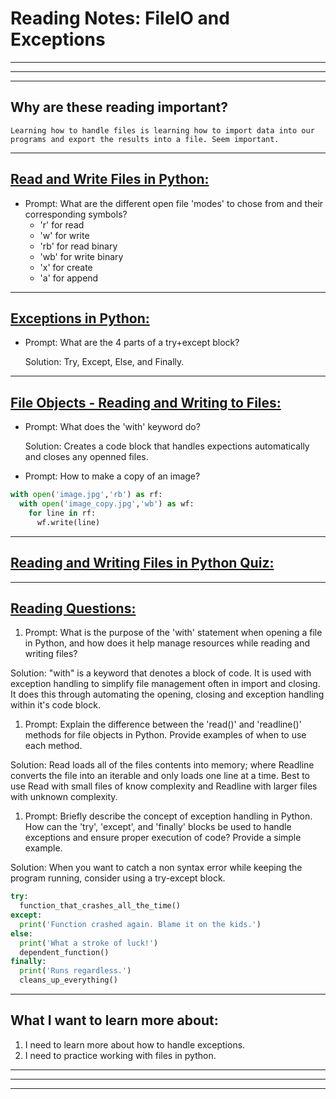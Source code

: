 # **Reading Notes: FileIO and Exceptions**

---
---
---

## Why are these reading important?

```
Learning how to handle files is learning how to import data into our programs and export the results into a file. Seem important.
```

---

## [**Read and Write Files in Python:**](https://realpython.com/read-write-files-python/)

* Prompt: What are the different open file 'modes' to chose from and their corresponding symbols?
  * 'r' for read
  * 'w' for write
  * 'rb' for read binary
  * 'wb' for write binary
  * 'x' for create
  * 'a' for append

---

## [**Exceptions in Python:**](https://realpython.com/python-exceptions/)

* Prompt: What are the 4 parts of a try+except block?

  Solution: Try, Except, Else, and Finally.

---

## [**File Objects - Reading and Writing to Files:**](https://www.youtube.com/watch?v=Uh2ebFW8OYM)

* Prompt: What does the 'with' keyword do?

  Solution: Creates a code block that handles expections automatically and closes any openned files.

* Prompt: How to make a copy of an image?

```python
with open('image.jpg','rb') as rf:
  with open('image_copy.jpg','wb') as wf:
    for line in rf:
      wf.write(line)

```

---

## [**Reading and Writing Files in Python Quiz:**](https://realpython.com/quizzes/read-write-files-python/)

---

## [**Reading Questions:**]()

1. Prompt: What is the purpose of the 'with' statement when opening a file in Python, and how does it help manage resources while reading and writing files?

  Solution: "with" is a keyword that denotes a block of code. It is used with exception handling to simplify file management often in import and closing. It does this through automating the opening, closing and exception handling within it's code block.

1. Prompt: Explain the difference between the 'read()' and 'readline()' methods for file objects in Python. Provide examples of when to use each method.

  Solution: Read loads all of the files contents into memory; where Readline converts the file into an iterable and only loads one line at a time. Best to use Read with small files of know complexity and Readline with larger files with unknown complexity.

1. Prompt: Briefly describe the concept of exception handling in Python. How can the 'try', 'except', and 'finally' blocks be used to handle exceptions and ensure proper execution of code? Provide a simple example.

  Solution: When you want to catch a non syntax error while keeping the program running, consider using a try-except block.

```python
try:
  function_that_crashes_all_the_time()
except:
  print('Function crashed again. Blame it on the kids.')
else:
  print('What a stroke of luck!')
  dependent_function()
finally:
  print('Runs regardless.')
  cleans_up_everything()
```

---

## **What I want to learn more about:**

1. I need to learn more about how to handle exceptions.
1. I need to practice working with files in python.

---
---
---